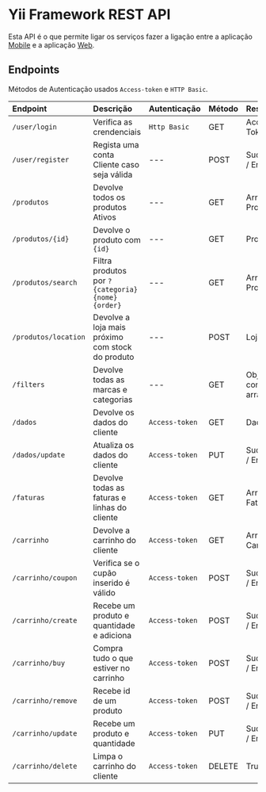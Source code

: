 # Yii Framework REST API

Esta API é o que permite ligar os serviços fazer a ligação entre a aplicação [Mobile](https://github.com/RFCarreira33/PSI_AMSI_22-23) e a aplicação [Web](https://github.com/RFCarreira33/PSI_PLSI_22-23).

## Endpoints

Métodos de Autenticação usados `Access-token` e `HTTP Basic`.

| Endpoint             | Descrição                                        | Autenticação   | Método | Resposta            |
| :------------------- | :----------------------------------------------- | :------------- | :----- | :------------------ |
| `/user/login`        | Verifica as crendenciais                         | `Http Basic`   | GET    | Access Token        |
| `/user/register`     | Regista uma conta Cliente caso seja válida       | ---            | POST   | Success / Error     |
| `/produtos`          | Devolve todos os produtos Ativos                 | ---            | GET    | Array de Produtos   |
| `/produtos/{id}`     | Devolve o produto com `{id}`                     | ---            | GET    | Produto             |
| `/produtos/search`   | Filtra produtos por `?{categoria}{nome}{order}`  | ---            | GET    | Array de Produtos   |
| `/produtos/location` | Devolve a loja mais próximo com stock do produto | ---            | POST   | Loja                |
| `/filters`           | Devolve todas as marcas e categorias             | ---            | GET    | Objeto com 2 arrays |
| `/dados`             | Devolve os dados do cliente                      | `Access-token` | GET    | Dados               |
| `/dados/update`      | Atualiza os dados do cliente                     | `Access-token` | PUT    | Success / Error     |
| `/faturas`           | Devolve todas as faturas e linhas do cliente     | `Access-token` | GET    | Array de Faturas    |
| `/carrinho`          | Devolve a carrinho do cliente                    | `Access-token` | GET    | Array de Carrinhos  |
| `/carrinho/coupon`   | Verifica se o cupão inserido é válido            | `Access-token` | POST   | Success / Error     |
| `/carrinho/create`   | Recebe um produto e quantidade e adiciona        | `Access-token` | POST   | Success / Error     |
| `/carrinho/buy`      | Compra tudo o que estiver no carrinho            | `Access-token` | POST   | Success / Error     |
| `/carrinho/remove`   | Recebe id de um produto                          | `Access-token` | POST   | Success / Error     |
| `/carrinho/update`   | Recebe um produto e quantidade                   | `Access-token` | PUT    | Success / Error     |
| `/carrinho/delete`   | Limpa o carrinho do cliente                      | `Access-token` | DELETE | True                |
